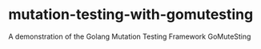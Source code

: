 # mutation-testing-with-gomutesting
A demonstration of the Golang Mutation Testing Framework GoMuteSting
